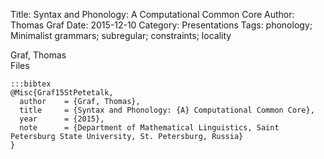 Title: Syntax and Phonology: A Computational Common Core
Author: Thomas Graf
Date: 2015-12-10
Category: Presentations
Tags: phonology; Minimalist grammars; subregular; constraints; locality

<div markdown class="authors">
Graf, Thomas
</div>

<div markdown class="files">
<span id="files-title">Files</span>
</div>

~~~
:::bibtex
@Misc{Graf15StPetetalk,
  author	= {Graf, Thomas},
  title		= {Syntax and Phonology: {A} Computational Common Core},
  year		= {2015},
  note		= {Department of Mathematical Linguistics, Saint Petersburg State University, St. Petersburg, Russia}
}
~~~
